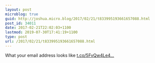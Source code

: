 ```yaml
---
layout: post
microblog: true
guid: http://joshua.micro.blog/2017/02/21/t833995193661657088.html
post_id: 34011
date: 2017-02-21T22:02:03+1100
lastmod: 2019-07-30T17:41:19+1100
type: post
url: /2017/02/21/t833995193661657088.html
---
```

What your email address looks like [t.co/5FvQw4Le4...](https://t.co/5FvQw4Le4Z)
